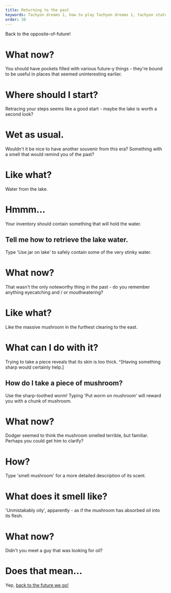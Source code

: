```yaml
---
title: Returning to the past
keywords: Tachyon dreams 1, how to play Tachyon dreams 1, tachyon statue, tachyon future, tachyon future past
order: 30
---
```


Back to the opposite-of-future!

# What now?
You should have pockets filled with various future-y things - they're bound to be useful in places that seemed uninteresting earlier.

# Where should I start?
Retracing your steps seems like a good start - maybe the lake is worth a second look?

# Wet as usual.
Wouldn't it be nice to have another souvenir from this era? Something with a smell that would remind you of the past?

# Like what?
Water from the lake.

# Hmmm...
Your inventory should contain something that will hold the water.

## Tell me how to retrieve the lake water.
Type 'Use jar on lake' to safely contain some of the very stinky water.

# What now?
That wasn't the only noteworthy thing in the past - do you remember anything eyecatching and / or mouthwatering?

# Like what?
Like the massive mushroom in the furthest clearing to the east.

# What can I do with it?
Trying to take a piece reveals that its skin is too thick. ^[Having something sharp would certainly help.]

## How do I take a piece of mushroom?
Use the sharp-toothed worm! Typing 'Put worm on mushroom' will reward you with a chunk of mushroom.

# What now?
Dodger seemed to think the mushroom smelled terrible, but familiar. Perhaps you could get him to clarify?

# How?
Type 'smell mushroom' for a more detailed description of its scent.

# What does it smell like?
'Unmistakably oily', apparently - as if the mushroom has absorbed oil into its flesh.

# What now?
Didn't you meet a guy that was looking for oil?

# Does that mean...
Yep, [back to the future we go!](/ToTheFuture/returned.md)